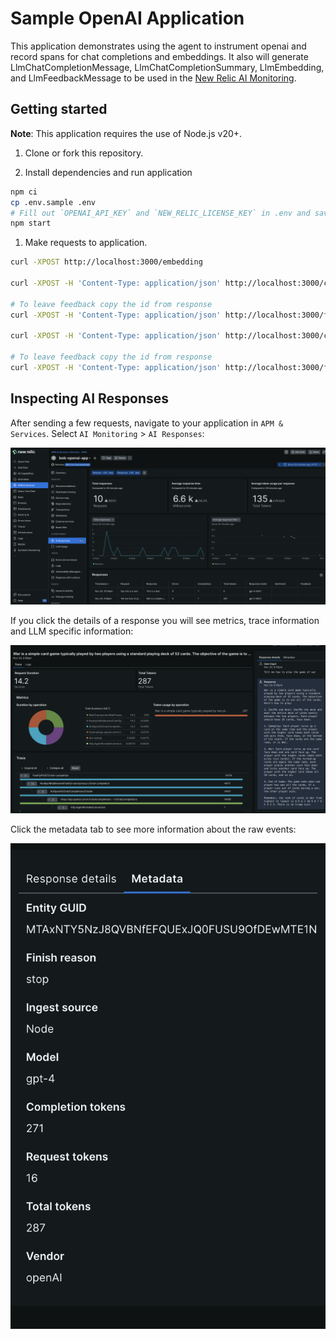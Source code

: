 # Sample OpenAI Application
This application demonstrates using the agent to instrument openai and record spans for chat completions and embeddings.  It also will generate LlmChatCompletionMessage, LlmChatCompletionSummary, LlmEmbedding, and LlmFeedbackMessage to be used in the [New Relic AI Monitoring](https://newrelic.com/platform/ai-monitoring).


## Getting started
**Note**: This application requires the use of Node.js v20+.

 1. Clone or fork this repository.

 1. Install dependencies and run application

```sh
npm ci
cp .env.sample .env
# Fill out `OPENAI_API_KEY` and `NEW_RELIC_LICENSE_KEY` in .env and save 
npm start
```

 1. Make requests to application.

```sh
curl -XPOST http://localhost:3000/embedding

curl -XPOST -H 'Content-Type: application/json' http://localhost:3000/chat-completion -d '{"message":"How much wood could a woodchuck chuck if a woodchuck could chuck wood?"}'

# To leave feedback copy the id from response
curl -XPOST -H 'Content-Type: application/json' http://localhost:3000/feedback -d '{"id":"<response_id>"}'

curl -XPOST -H 'Content-Type: application/json' http://localhost:3000/chat-completion-stream -d '{"message":"Explain the rules of jai alai"}'

# To leave feedback copy the id from response
curl -XPOST -H 'Content-Type: application/json' http://localhost:3000/feedback -d '{"id":"<response_id>"}'
```

## Inspecting AI Responses
After sending a few requests, navigate to your application in `APM & Services`.  Select `AI Monitoring` > `AI Responses`:

![AI Responses Landing](./images/ai-home.png?raw=true "AI Responses Landing")

If you click the details of a response you will see metrics, trace information and LLM specific information:


![AI Response](./images/response-details.png?raw=true "AI Response Details")

Click the metadata tab to see more information about the raw events:


![AI Response Meta](./images/response-metadata.png?raw=true "AI Response Meta")

